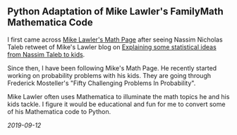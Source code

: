 ## Python Adaptation of Mike Lawler's FamilyMath Mathematica Code

I first came across [Mike Lawler's Math Page](https://mikesmathpage.wordpress.com) after seeing Nassim Nicholas Taleb retweet of Mike's Lawler blog on [Explaining some statistical ideas from Nassim Taleb to kids](https://mikesmathpage.wordpress.com/2019/08/25/explaining-some-statistical-ideas-from-nassim-taleb-to-kids/).

Since then, I have been following Mike's Math Page. He recently started working on probability problems with his kids. They are going through Frederick Mosteller's "Fifty Challenging Problems In Probability".

Mike Lawler often uses Mathematica to illuminate the math topics he and his kids tackle. I figure it would be educational and fun for me to convert some of his Mathematica code to Python.

*2019-09-12*
